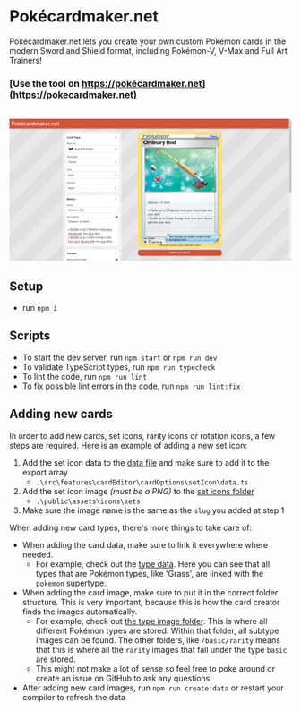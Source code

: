 # Pokécardmaker.net
Pokécardmaker.net lets you create your own custom Pokémon cards in the modern Sword and Shield format, including Pokémon-V, V-Max and Full Art Trainers!

### [Use the tool on https://pokécardmaker.net](https://pokecardmaker.net)
\
![Screenshot of application](./docs/screenshot1.png)

## Setup
- run `npm i`

## Scripts
- To start the dev server, run `npm start` or `npm run dev`
- To validate TypeScript types, run `npm run typecheck`
- To lint the code, run `npm run lint`
- To fix possible lint errors in the code, run `npm run lint:fix`

## Adding new cards
In order to add new cards, set icons, rarity icons or rotation icons, a few steps are required. Here is an example of adding a new set icon:
1. Add the set icon data to the [data file](.\src\features\cardEditor\cardOptions\setIcon\data.ts) and make sure to add it to the export array
    - `.\src\features\cardEditor\cardOptions\setIcon\data.ts`
2. Add the set icon image _(must be a PNG)_ to the [set icons folder](.\public\assets\icons\sets)
    - `.\public\assets\icons\sets`
3. Make sure the image name is the same as the `slug` you added at step 1

When adding new card types, there's more things to take care of:
- When adding the card data, make sure to link it everywhere where needed.
    - For example, check out the [type data](.\src\features\cardEditor\cardOptions\type\data.ts). Here you can see that all types that are Pokémon types, like 'Grass', are linked with the `pokemon` supertype.
- When adding the card image, make sure to put it in the correct folder structure. This is very important, because this is how the card creator finds the images automatically.
    - For example, check out [the type image folder](.\public\assets\cards\baseSets\swordAndShield\supertypes\pokemon\types). This is where all different Pokémon types are stored. Within that folder, all subtype images can be found. The other folders, like `/basic/rarity` means that this is where all the `rarity` images that fall under the type `basic` are stored.
    - This might not make a lot of sense so feel free to poke around or create an issue on GitHub to ask any questions.
- After adding new card images, run `npm run create:data` or restart your compiler to refresh the data
